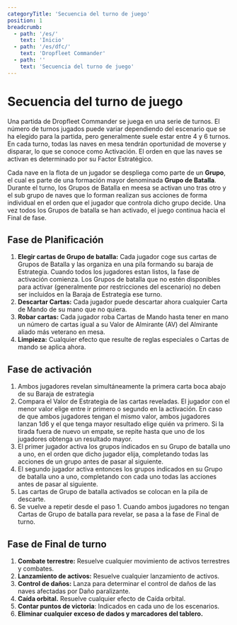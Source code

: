 ```yaml
---
categoryTitle: 'Secuencia del turno de juego'
position: 1
breadcrumb:
  - path: '/es/'
    text: 'Inicio'
  - path: '/es/dfc/'
    text: 'Dropfleet Commander'
  - path: ''
    text: 'Secuencia del turno de juego'
---
```


# Secuencia del turno de juego

Una partida de Dropfleet Commander se juega en una serie de turnos. El número de turnos jugados puede variar dependiendo del escenario que se ha elegido para la partida, pero generalmente suele estar entre 4 y 6 turnos. En cada turno, todas las naves en mesa tendrán oportunidad de moverse y disparar, lo que se conoce como Activación. El orden en que las naves se activan es determinado por su Factor Estratégico.

Cada nave en la flota de un jugador se despliega como parte de un **Grupo**, el cual es parte de una formación mayor denominada **Grupo de Batalla**. Durante el turno, los Grupos de Batalla en meesa se activan uno tras otro y el sub grupo de naves que lo forman realizan sus acciones de forma individual en el orden que el jugador que controla dicho grupo decide. Una vez todos los Grupos de batalla se han activado, el juego continua hacia el Final de fase.

## Fase de Planificación

1. **Elegir cartas de Grupo de batalla:** Cada jugador coge sus cartas de Grupos de Batalla y las organiza en una pila formando su baraja de Estrategia. Cuando todos los jugadores estan listos, la fase de activación comienza. Los Grupos de batalla que no estén disponibles para activar (generalmente por restricciones del escenario) no deben ser incluidos en la Baraja de Estrategia ese turno.
1. **Descartar Cartas:** Cada jugador puede descartar ahora cualquier Carta de Mando de su mano que no quiera.
1. **Robar cartas:** Cada jugador roba Cartas de Mando hasta tener en mano un número de cartas igual a su Valor de Almirante (AV) del Almirante aliado más veterano en mesa.
1. **Limpieza:** Cualquier efecto que resulte de reglas especiales o Cartas  de mando se aplica ahora.

## Fase de activación

1. Ambos jugadores revelan simultáneamente la primera carta boca abajo de su Baraja de estrategia
1. Compara el Valor de Estrategia de las cartas reveladas. El jugador con el menor valor elige entre ir primero o segundo en la activación. En caso de que ambos jugadores tengan el mismo valor, ambos jugadores lanzan 1d6 y el que tenga mayor resultado elige quién va primero. Si la tirada fuera de nuevo un empate, se repite hasta que uno de los jugadores obtenga un resultado mayor.
1. El primer jugador activa los grupos indicados en su Grupo de batalla uno a uno, en el orden que dicho jugador elija, completando todas las acciones de un grupo antes de pasar al siguiente.
1. El segundo jugador activa entonces los grupos indicados en su Grupo de batalla uno a uno, completando con cada uno todas las acciones antes de pasar al siguiente.
1. Las cartas de Grupo de batalla activados se colocan en la pila de descarte.
1. Se vuelve a repetir desde el paso 1. Cuando ambos jugadores no tengan Cartas de Grupo de batalla para revelar, se pasa a la fase de Final de turno.

## Fase de Final de turno

1. **Combate terrestre:** Resuelve cualquier movimiento de activos terrestres y combates.
1. **Lanzamiento de activos:** Resuelve cualquier lanzamiento de activos.
1. **Control de daños:** Lanza para determinar el control de daños de las naves afectadas por Daño paralizante.
1. **Caída orbital.** Resuelve cualquier efecto de Caída orbital.
1. **Contar puntos de victoria**: Indicados en cada uno de los escenarios.
1. **Eliminar cualquier exceso de dados y marcadores del tablero.**
